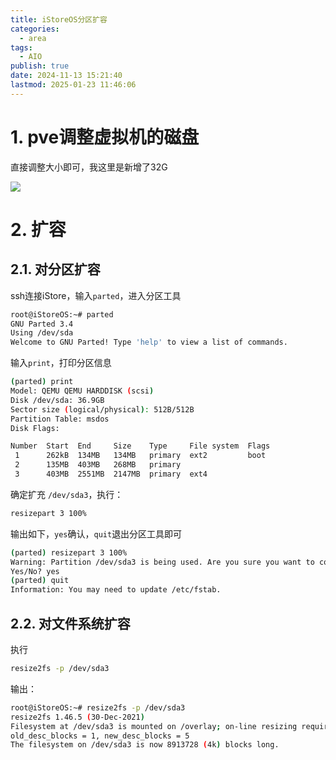 ```yaml
---
title: iStoreOS分区扩容
categories:
  - area
tags:
  - AIO
publish: true
date: 2024-11-13 15:21:40
lastmod: 2025-01-23 11:46:06
---
```

# 1. pve调整虚拟机的磁盘

直接调整大小即可，我这里是新增了32G

![](image-20250304161139505.png)




# 2. 扩容

## 2.1. 对分区扩容



ssh连接iStore，输入`parted`，进入分区工具

```bash
root@iStoreOS:~# parted
GNU Parted 3.4
Using /dev/sda
Welcome to GNU Parted! Type 'help' to view a list of commands.
```

输入`print`，打印分区信息

```bash
(parted) print
Model: QEMU QEMU HARDDISK (scsi)
Disk /dev/sda: 36.9GB
Sector size (logical/physical): 512B/512B
Partition Table: msdos
Disk Flags:

Number  Start  End     Size    Type     File system  Flags
 1      262kB  134MB   134MB   primary  ext2         boot
 2      135MB  403MB   268MB   primary
 3      403MB  2551MB  2147MB  primary  ext4
```



确定扩充 `/dev/sda3`，执行：

```bash
resizepart 3 100%
```

输出如下，`yes`确认，`quit`退出分区工具即可

```bash
(parted) resizepart 3 100%
Warning: Partition /dev/sda3 is being used. Are you sure you want to continue?
Yes/No? yes
(parted) quit
Information: You may need to update /etc/fstab.
```



## 2.2. 对文件系统扩容

执行

```bash
resize2fs -p /dev/sda3
```



输出：
```bash
root@iStoreOS:~# resize2fs -p /dev/sda3
resize2fs 1.46.5 (30-Dec-2021)
Filesystem at /dev/sda3 is mounted on /overlay; on-line resizing required
old_desc_blocks = 1, new_desc_blocks = 5
The filesystem on /dev/sda3 is now 8913728 (4k) blocks long.
```

